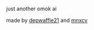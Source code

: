 just another omok ai

made by [depwaffle21](https://github.com/derpwaffle21) and [mnxcv](https://github.com/mnxcv)
